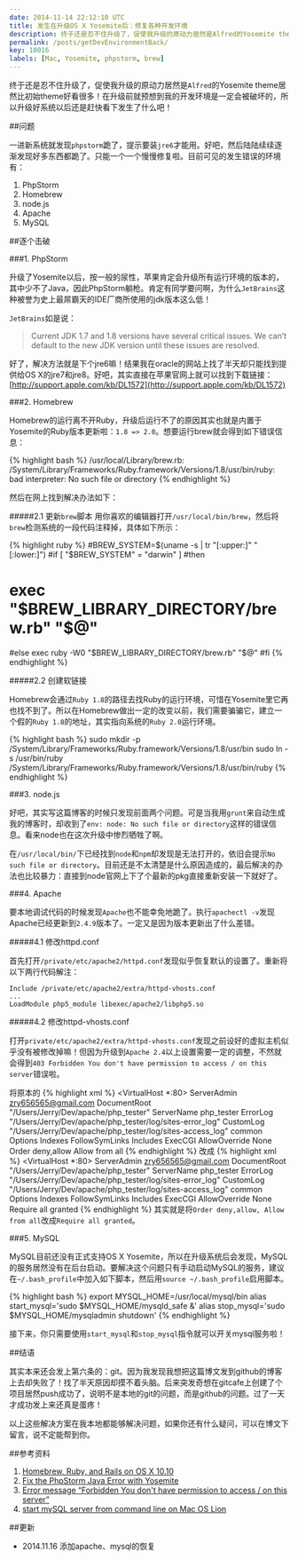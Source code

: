 ```yaml
---
date: 2014-11-14 22:12:10 UTC
title: 发生在升级OS X Yosemite后：修复各种开发环境
description: 终于还是忍不住升级了，促使我升级的原动力居然是Alfred的Yosemite theme居然比初始theme好看很多！在升级前就预想到我的开发环境是一定会被破坏的，所以升级好系统以后还是赶快看下发生了什么吧！
permalink: /posts/getDevEnvironmentBack/
key: 10016
labels: [Mac, Yosemite, phpstorm, brew]
---
```


终于还是忍不住升级了，促使我升级的原动力居然是`Alfred`的Yosemite theme居然比初始theme好看很多！在升级前就预想到我的开发环境是一定会被破坏的，所以升级好系统以后还是赶快看下发生了什么吧！

##问题

一进新系统就发现`phpstorm`跪了，提示要装`jre6`才能用。好吧，然后陆陆续续逐渐发现好多东西都跪了。只能一个一个慢慢修复啦。目前可见的发生错误的环境有：

1. PhpStorm
2. Homebrew
3. node.js
4. Apache
5. MySQL

##逐个击破

###1. PhpStorm

升级了Yosemite以后，按一般的尿性，苹果肯定会升级所有运行环境的版本的，其中少不了Java，因此PhpStorm躺枪。肯定有同学要问啊，为什么`JetBrains`这种被誉为史上最屌霸天的IDE厂商所使用的jdk版本这么低！

`JetBrains`如是说：

> Current JDK 1.7 and 1.8 versions have several critical issues. We can’t default to the new JDK version until these issues are resolved.

好了，解决方法就是下个jre6嘛！结果我在oracle的网站上找了半天却只能找到提供给OS X的jre7和jre8。好吧，其实直接在苹果官网上就可以找到下载链接：[http://support.apple.com/kb/DL1572](http://support.apple.com/kb/DL1572)

###2. Homebrew

Homebrew的运行离不开Ruby，升级后运行不了的原因其实也就是内置于Yosemite的Ruby版本更新啦：`1.8 => 2.0`。想要运行brew就会得到如下错误信息：

{% highlight bash %}
/usr/local/Library/brew.rb: /System/Library/Frameworks/Ruby.framework/Versions/1.8/usr/bin/ruby: bad interpreter: No such file or directory
{% endhighlight %}

然后在网上找到解决办法如下：

#####2.1 更新`brew`脚本
用你喜欢的编辑器打开`/usr/local/bin/brew`，然后将`brew`检测系统的一段代码注释掉，具体如下所示：

{% highlight ruby %}
#BREW_SYSTEM=$(uname -s | tr "[:upper:]" "[:lower:]")
#if [ "$BREW_SYSTEM" = "darwin" ]
#then
#    exec "$BREW_LIBRARY_DIRECTORY/brew.rb" "$@"
#else
    exec ruby -W0 "$BREW_LIBRARY_DIRECTORY/brew.rb" "$@"
#fi
{% endhighlight %}

#####2.2 创建软链接

Homebrew会通过`Ruby 1.8`的路径去找Ruby的运行环境，可惜在Yosemite里它再也找不到了。所以在Homebrew做出一定的改变以前，我们需要骗骗它，建立一个假的`Ruby 1.8`的地址，其实指向系统的`Ruby 2.0`运行环境。

{% highlight bash %}
sudo mkdir -p /System/Library/Frameworks/Ruby.framework/Versions/1.8/usr/bin
sudo ln -s /usr/bin/ruby /System/Library/Frameworks/Ruby.framework/Versions/1.8/usr/bin/ruby
{% endhighlight %}

###3. node.js

好吧，其实写这篇博客的时候只发现前面两个问题。可是当我用`grunt`来自动生成我的博客时，却收到了`env: node: No such file or directory`这样的错误信息。看来node也在这次升级中惨烈牺牲了啊。

在`/usr/local/bin/`下已经找到`node`和`npm`却发现是无法打开的，依旧会提示`No such file or directory`。目前还是不太清楚是什么原因造成的，最后解决的办法也比较暴力：直接到node官网上下了个最新的pkg直接重新安装一下就好了。

###4. Apache

要本地调试代码的时候发现`Apache`也不能幸免地跪了。执行`apachectl -v`发现Apache已经更新到`2.4.9`版本了。一定又是因为版本更新出了什么差错。

#####4.1 修改httpd.conf

首先打开`/private/etc/apache2/httpd.conf`发现似乎恢复默认的设置了。重新将以下两行代码解注：

```
Include /private/etc/apache2/extra/httpd-vhosts.conf
...
LoadModule php5_module libexec/apache2/libphp5.so
```

#####4.2 修改httpd-vhosts.conf

打开`private/etc/apache2/extra/httpd-vhosts.conf`发现之前设好的虚拟主机似乎没有被修改掉嘛！但因为升级到`Apache 2.4`以上设置需要一定的调整，不然就会得到`403 Forbidden You don't have permission to access / on this server`错误啦。

将原本的
{% highlight xml %}
<VirtualHost *:80>
    ServerAdmin zry656565@gmail.com
    DocumentRoot "/Users/Jerry/Dev/apache/php_tester"
    ServerName php_tester
    ErrorLog "/Users/Jerry/Dev/apache/php_tester/log/sites-error_log"
    CustomLog "/Users/Jerry/Dev/apache/php_tester/log/sites-access_log" common
    <Directory />
        Options Indexes FollowSymLinks Includes ExecCGI
        AllowOverride None
        Order deny,allow
        Allow from all
    </Directory>
</VirtualHost>
{% endhighlight %}
改成
{% highlight xml %}
<VirtualHost *:80>
    ServerAdmin zry656565@gmail.com
    DocumentRoot "/Users/Jerry/Dev/apache/php_tester"
    ServerName php_tester
    ErrorLog "/Users/Jerry/Dev/apache/php_tester/log/sites-error_log"
    CustomLog "/Users/Jerry/Dev/apache/php_tester/log/sites-access_log" common
    <Directory />
        Options Indexes FollowSymLinks Includes ExecCGI
        AllowOverride None
        Require all granted
    </Directory>
</VirtualHost>
{% endhighlight %}
其实就是将`Order deny,allow, Allow from all`改成`Require all granted`。

###5. MySQL

MySQL目前还没有正式支持OS X Yosemite，所以在升级系统后会发现，MySQL的服务居然没有在后台启动。要解决这个问题只有手动启动MySQL的服务，建议在`~/.bash_profile`中加入如下脚本，然后用`source ~/.bash_profile`启用脚本。

{% highlight bash %}
export MYSQL_HOME=/usr/local/mysql/bin
alias start_mysql='sudo $MYSQL_HOME/mysqld_safe &'
alias stop_mysql='sudo $MYSQL_HOME/mysqladmin shutdown'
{% endhighlight %}

接下来，你只需要使用`start_mysql`和`stop_mysql`指令就可以开关mysql服务啦！

##结语

其实本来还会发上第六条的：git。因为我发现我想把这篇博文发到github的博客上去却失败了！找了半天原因却摸不着头脑。后来突发奇想在gitcafe上创建了个项目居然push成功了，说明不是本地的git的问题，而是github的问题。过了一天才成功发上来还真是蛋疼！

以上这些解决方案在我本地都能够解决问题，如果你还有什么疑问，可以在博文下留言，说不定能帮到你。


##参考资料

1. [Homebrew, Ruby, and Rails on OS X 10.10](http://www.tuicool.com/articles/iIvy2e)
2. [Fix the PhpStorm Java Error with Yosemite](http://laravel-news.com/2014/10/fix-phpstorm-java-error-yosemite/)
3. [Error message “Forbidden You don't have permission to access / on this server”](http://stackoverflow.com/questions/10873295/error-message-forbidden-you-dont-have-permission-to-access-on-this-server#)
4. [start mySQL server from command line on Mac OS Lion](http://stackoverflow.com/questions/7927854/start-mysql-server-from-command-line-on-mac-os-lion)

##更新

- 2014.11.16 添加apache、mysql的恢复